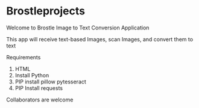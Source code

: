 # Brostleprojects

Welcome to Brostle Image to Text Conversion Application

This app will receive text-based Images, scan Images, and convert them to text 

Requirements
1. HTML
2. Install Python
3. PIP install pillow pytesseract 
4. PIP Install requests

Collaborators are welcome
